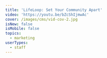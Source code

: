 ```yaml
---
title: 'LifeLoop: Set Your Community Apart'
video: 'https://youtu.be/bZcShIjmwAc'
cover: /images/cms/vid-cov-2.jpg
isNew: false
isMobile: false
topics:
  - marketing
userTypes:
  - staff
---
```


